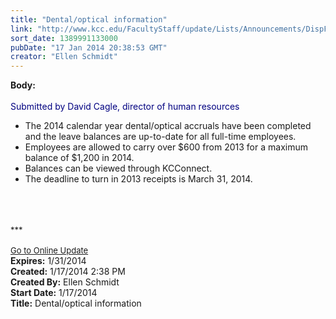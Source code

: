 ```yaml
---
title: "Dental/optical information"
link: "http://www.kcc.edu/FacultyStaff/update/Lists/Announcements/DispForm.aspx?ID=1398"
sort_date: 1389991133000
pubDate: "17 Jan 2014 20:38:53 GMT"
creator: "Ellen Schmidt"
---
```


<div><b>Body:</b> <div class="ExternalClass3CBA8145402947A890FD10AE110C5869"><div><br /><font color="#000080">Submitted by David Cagle, director of human resources</font></div>
<ul>
<li>The 2014 calendar year dental/optical accruals have been completed and the leave balances are up-to-date for all full-time employees.  </li>
<li>Employees are allowed to carry over $600 from 2013 for a maximum balance of $1,200 in 2014. </li>
<li>Balances can be viewed through KCConnect. </li>
<li>The deadline to turn in 2013 receipts is March 31, 2014.  </li></ul>
<div> </div>
<div> </div>
<div>
<div></div>
<div>
<div><br /></div>
<div><font size="2">***</font></div>
<div> </div>
<div><font size="2"></font></div>
<div><font size="2"></font></div>
<div><font size="2"></font></div>
<div><font size="2"></font></div>
<div><font size="2"></font></div>
<div><font size="2"></font></div>
<div><font size="2"></font></div>
<div><font size="2"></font></div>
<div><font size="2"></font></div>
<div><a href="/FacultyStaff/update/Pages/dailyupdate.aspx"><font size="2">Go to Online Update</font></a></div>
<div></div></div></div></div></div>
<div><b>Expires:</b> 1/31/2014</div>
<div><b>Created:</b> 1/17/2014 2:38 PM</div>
<div><b>Created By:</b> Ellen Schmidt</div>
<div><b>Start Date:</b> 1/17/2014</div>
<div><b>Title:</b> Dental/optical information</div>
